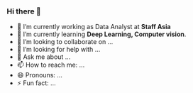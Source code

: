 ### Hi there 👋



- 🔭 I’m currently working as Data Analyst at <strong>Staff Asia</strong>
- 🌱 I’m currently learning <strong>Deep Learning, Computer vision</strong>.
- 👯 I’m looking to collaborate on ...
- 🤔 I’m looking for help with ...
- 💬 Ask me about ...
- 📫 How to reach me: ...
- 😄 Pronouns: ...
- ⚡ Fun fact: ...

